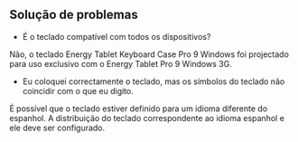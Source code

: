 ## Solução de problemas 

* É o teclado compatível com todos os dispositivos? 

Não, o teclado Energy Tablet Keyboard Case Pro 9 Windows foi projectado para uso exclusivo com o Energy Tablet Pro 9 Windows 3G.

* Eu coloquei correctamente o teclado, mas os símbolos do teclado não coincidir com o que eu digito.

É possível que o teclado estiver definido para um idioma diferente do espanhol. A distribuição do teclado correspondente ao idioma espanhol e ele deve ser configurado.

